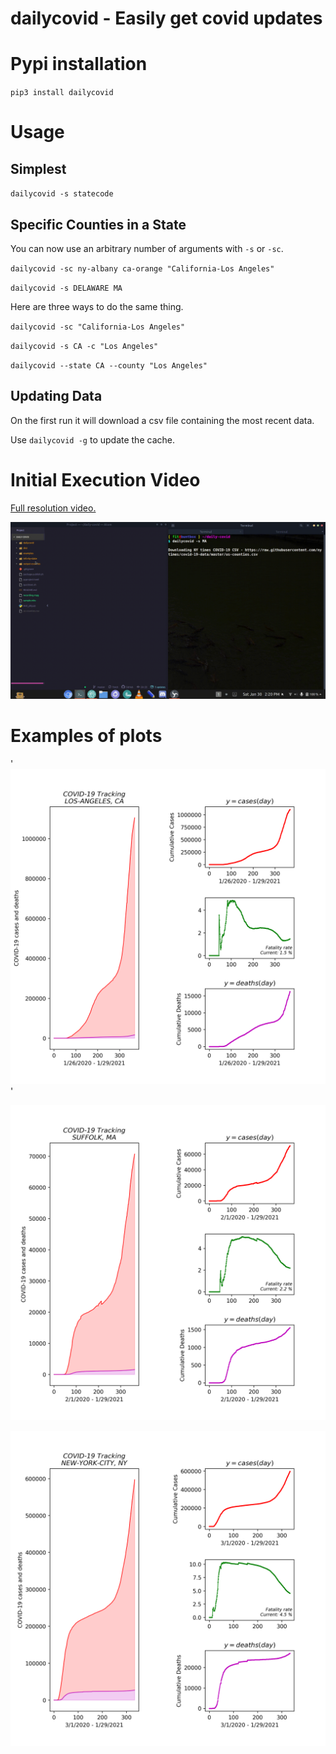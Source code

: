 # dailycovid - Easily get covid updates

# Pypi installation
`pip3 install dailycovid`

# Usage


## Simplest

`dailycovid -s statecode`

## Specific Counties in a State

You can now use an arbitrary number of arguments with `-s` or `-sc`.

`dailycovid -sc ny-albany ca-orange "California-Los Angeles"`

`dailycovid -s DELAWARE MA`


Here are three ways to do the same thing.

`dailycovid -sc "California-Los Angeles"`

`dailycovid -s CA -c "Los Angeles"`

`dailycovid --state CA --county "Los Angeles"`

## Updating Data

On the first run it will download a csv file containing the most recent data.

Use `dailycovid -g` to update the cache.


# Initial Execution Video

[Full resolution video.](https://streamable.com/j3occ7)

![gif](https://raw.githubusercontent.com/Fitzy1293/daily-covid/master/examples/ex.gif)


# Examples of plots

'![image](https://raw.githubusercontent.com/Fitzy1293/daily-covid/master/examples/plots_LOS-ANGELES_CA.png)'

![image](https://raw.githubusercontent.com/Fitzy1293/daily-covid/master/examples/plots_SUFFOLK_MA.png)   

![image](https://raw.githubusercontent.com/Fitzy1293/daily-covid/master/examples/plots_NEW-YORK-CITY_NY.png)

